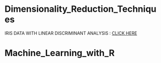 # Dimensionality_Reduction_Techniques

<!DOCTYPE html>
<html>
<body>

<p> IRIS DATA WITH LINEAR DISCRIMINANT ANALYSIS : <a href="http://rpubs.com/ghorai77/518856">CLICK HERE</a></p>
</body>
</html>

# Machine_Learning_with_R



